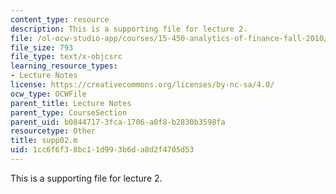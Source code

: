 ```yaml
---
content_type: resource
description: This is a supporting file for lecture 2.
file: /ol-ocw-studio-app/courses/15-450-analytics-of-finance-fall-2010/1cc6f6f38bc11d993b6da8d2f4705d53_supp02.m
file_size: 793
file_type: text/x-objcsrc
learning_resource_types:
- Lecture Notes
license: https://creativecommons.org/licenses/by-nc-sa/4.0/
ocw_type: OCWFile
parent_title: Lecture Notes
parent_type: CourseSection
parent_uid: b0844717-3fca-1706-a0f8-b2830b3598fa
resourcetype: Other
title: supp02.m
uid: 1cc6f6f3-8bc1-1d99-3b6d-a8d2f4705d53
---
```

This is a supporting file for lecture 2.